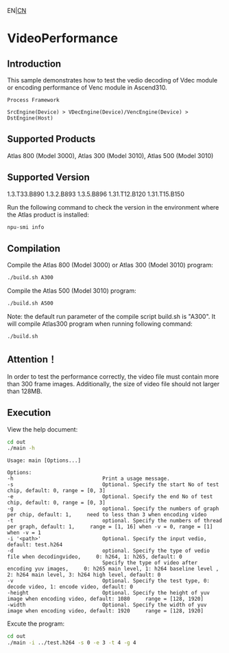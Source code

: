 EN|[CN](README.zh.md)
# VideoPerformance

## Introduction

This sample demonstrates how to test the vedio decoding of Vdec module or encoding performance of Venc module in Ascend310.

    Process Framework

    SrcEngine(Device) > VDecEngine(Device)/VencEngine(Device) > DstEngine(Host)

## Supported Products

Atlas 800 (Model 3000), Atlas 300 (Model 3010), Atlas 500 (Model 3010)

## Supported Version

1.3.T33.B890 1.3.2.B893 1.3.5.B896 1.31.T12.B120 1.31.T15.B150

Run the following command to check the version in the environment where the Atlas product is installed:
```bash
npu-smi info
```

## Compilation

Compile the Atlas 800 (Model 3000) or Atlas 300 (Model 3010) program:
```bash
./build.sh A300
```

Compile the Atlas 500 (Model 3010) program:
```bash
./build.sh A500
```

Note: the default run parameter of the compile script build.sh is "A300". It will compile Atlas300 program when running following command:
```bash
./build.sh 
```
## Attention！
In order to test the performance correctly, the video file must contain more than 300 frame images. Additionally, the size of video file should not larger than 128MB.


## Execution

View the help document:
```bash
cd out
./main -h
```
    Usage: main [Options...]

    Options:
    -h                             Print a usage message.
    -s                             Optional. Specify the start No of test chip, default: 0, range = [0, 3]
    -e                             Optional. Specify the end No of test chip, default: 0, range = [0, 3]
    -g                             optional. Specify the numbers of graph per chip, default: 1,     need to less than 3 when encoding video
    -t                             optional. Specify the numbers of thread per graph, default: 1,     range = [1, 16] when -v = 0, range = [1] when -v = 1
    -i '<path>'                    Optional. Specify the input vedio, default: test.h264
    -d                             optional. Specify the type of vedio file when decodingvideo,     0: h264, 1: h265, default: 0
                                   Specify the type of video after encoding yuv images,     0: h265 main level, 1: h264 baseline level , 2: h264 main level, 3: h264 high level, default: 0
    -v                             Optional. Specify the test type, 0: decode video, 1: encode video, default: 0
    -height                        Optional. Specify the height of yuv image when encoding video, default: 1080     range = [128, 1920]
    -width                         Optional. Specify the width of yuv image when encoding video, default: 1920     range = [128, 1920]

Excute the program:

```bash
cd out
./main -i ../test.h264 -s 0 -e 3 -t 4 -g 4
```


